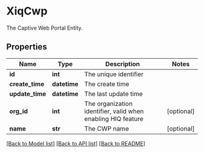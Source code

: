 # XiqCwp

The Captive Web Portal Entity.
## Properties
Name | Type | Description | Notes
------------ | ------------- | ------------- | -------------
**id** | **int** | The unique identifier | 
**create_time** | **datetime** | The create time | 
**update_time** | **datetime** | The last update time | 
**org_id** | **int** | The organization identifier, valid when enabling HIQ feature | [optional] 
**name** | **str** | The CWP name | [optional] 

[[Back to Model list]](../README.md#documentation-for-models) [[Back to API list]](../README.md#documentation-for-api-endpoints) [[Back to README]](../README.md)


